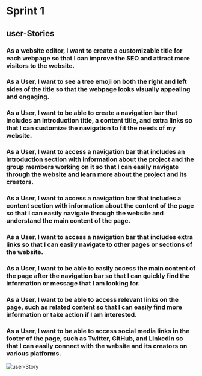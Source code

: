 # Sprint 1

## user-Stories



### As a website editor, I want to create a customizable title for each webpage so that I can improve the SEO and attract more visitors to the website.

 ### As a User, I want to see a tree emoji on both the right and left sides of the title so that the webpage looks visually appealing and engaging.

### As a User, I want to be able to create a navigation bar that includes an introduction title, a content title, and extra links so that I can customize the navigation to fit the needs of my website.

### As a User, I want to access a navigation bar that includes an introduction section with information about the project and the group members working on it so that I can easily navigate through the website and learn more about the project and its creators.

### As a User, I want to access a navigation bar that includes a content section with information about the content of the page so that I can easily navigate through the website and understand the main content of the page.

### As a User, I want to access a navigation bar that includes extra links so that I can easily navigate to other pages or sections of the website.

### As a User, I want to be able to easily access the main content of the page after the navigation bar so that I can quickly find the information or message that I am looking for.

### As a User, I want to be able to access relevant links on the page, such as related content so that I can easily find more information or take action if I am interested.

### As a User, I want to be able to access social media links in the footer of the page, such as Twitter, GitHub, and LinkedIn so that I can easily connect with the website and its creators on various platforms.

![user-Story](/agile-development-groups1-all-about-trees/planning/img/user-stories.png)
